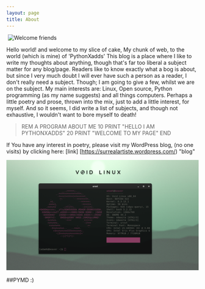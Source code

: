 ```yaml
---
layout: page
title: About
---
```


​																			![Welcome friends](https://raw.githubusercontent.com/pythonXadds/pymd/master/kerop2.gif)

Hello world! and welcome to my slice of cake, My chunk of web, to the world (which is mine) of 'PythonXadds' This blog is a place where I like to write my thoughts about anything, though that's far too liberal a subject matter for any blog/page. Readers like to know exactly what a bog is about, but since I very much doubt I will ever have such a person as a reader, I don't really need a subject. Though; I am going to give a few, whilst we are on the subject. My main interests are: Linux, Open source, Python programming (as my name suggests) and all things computers. Perhaps a little poetry and prose, thrown into the mix, just to add a little interest, for myself. And so it seems, I did write a list of subjects, and though not exhaustive, I wouldn't want to bore myself to death!

> REM A PROGRAM ABOUT ME
> 10 PRINT "HELLO I AM PYTHONXADDS"
> 20 PRINT "WELCOME TO MY PAGE"
> END



If You have any interest in poetry, please visit my WordPress blog, (no one visits) by clicking here: [link] [https://surrealartiste.wordpress.com/) "blog"


<img src="/Screenshot from 2023-09-05 12-26-24.png" alt="Alt text" title="Optional title">


##PYMD :)






